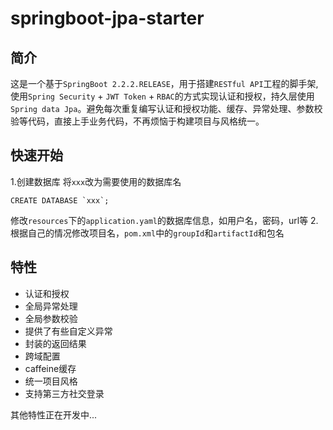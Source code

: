 # springboot-jpa-starter
## 简介
这是一个基于`SpringBoot 2.2.2.RELEASE`，用于搭建`RESTful API`工程的脚手架, 使用`Spring Security` + `JWT Token` + `RBAC`的方式实现认证和授权，持久层使用`Spring data Jpa`。避免每次重复编写认证和授权功能、缓存、异常处理、参数校验等代码，直接上手业务代码，不再烦恼于构建项目与风格统一。

## 快速开始
1.创建数据库
将`xxx`改为需要使用的数据库名
```mysql
CREATE DATABASE `xxx`;
```
修改`resources`下的`application.yaml`的数据库信息，如用户名，密码，url等
2.根据自己的情况修改项目名，`pom.xml`中的`groupId`和`artifactId`和包名

## 特性
- 认证和授权
- 全局异常处理
- 全局参数校验
- 提供了有些自定义异常
- 封装的返回结果
- 跨域配置
- caffeine缓存
- 统一项目风格
- 支持第三方社交登录

其他特性正在开发中...